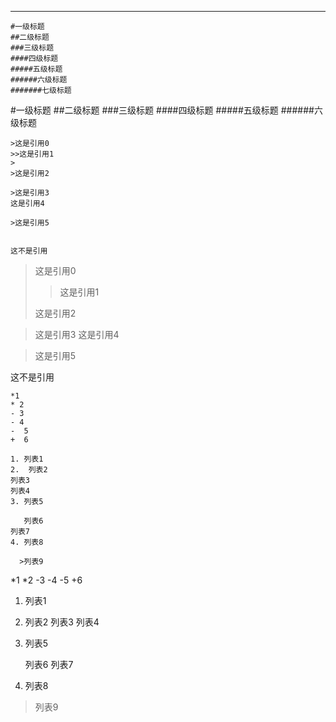 ***

```
#一级标题
##二级标题
###三级标题
####四级标题
#####五级标题
######六级标题
#######七级标题
```
#一级标题
##二级标题
###三级标题
####四级标题
#####五级标题
######六级标题

```
>这是引用0
>>这是引用1
>
>这是引用2

>这是引用3
这是引用4

>这是引用5


这不是引用
```

>这是引用0
>>这是引用1
>
>这是引用2

>这是引用3
这是引用4

>这是引用5


这不是引用

```
*1
* 2
- 3
- 4
-  5
+  6

1. 列表1
2.  列表2
列表3
列表4
3. 列表5

   列表6
列表7
4. 列表8

  >列表9
```
*1
*2
-3
-4
-5
+6

1. 列表1
2. 列表2
列表3
列表4
3. 列表5

   列表6
列表7
4. 列表8

  >列表9
